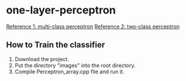# one-layer-perceptron

[Reference 1: multi-class perceptron](https://swayattadaw.medium.com/multiclass-perceptron-from-scratch-ed326fc34b8f)
[Reference 2: two-class perceptron](https://github.com/Vercaca/Perceptron/blob/master/perceptron.py)
## How to Train the classifier
1. Download the project.
2. Put the directory "images" into the root directory.
3. Compile Perceptron_array.cpp file and run it.